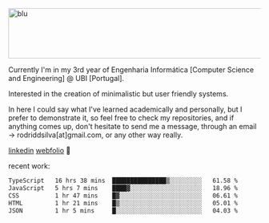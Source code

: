 
<img width="1415" height="100" alt="blu" src="https://github.com/rdsilva01/rdsilva01/assets/101207588/deb060e5-d035-4f09-b511-e3f50605b207">

Currently I'm in my 3rd year of Engenharia Informática [Computer Science and Engineering] @ UBI [Portugal].

Interested in the creation of minimalistic but user friendly systems.

In here I could say what I've learned academically and personally, but I prefer to demonstrate it, so feel free to check my repositories, and if anything comes up, don't hesitate to send me a message, through an email -> rodriddsilva[at]gmail.com, or any other way really.

[linkedin](https://www.linkedin.com/in/rodrigo-silva-455b291bb/)
[webfolio](https://rdsilva01.github.io/) 🏁

recent work:
<!--START_SECTION:waka-->

```txt
TypeScript   16 hrs 38 mins  ███████████████▒░░░░░░░░░   61.58 %
JavaScript   5 hrs 7 mins    ████▓░░░░░░░░░░░░░░░░░░░░   18.96 %
CSS          1 hr 47 mins    █▓░░░░░░░░░░░░░░░░░░░░░░░   06.61 %
HTML         1 hr 21 mins    █▒░░░░░░░░░░░░░░░░░░░░░░░   05.01 %
JSON         1 hr 5 mins     █░░░░░░░░░░░░░░░░░░░░░░░░   04.03 %
```

<!--END_SECTION:waka-->

